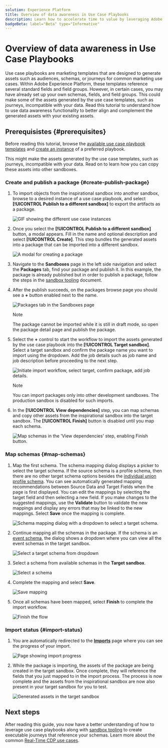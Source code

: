 ```yaml
---
solution: Experience Platform
title: Overview of data awareness in Use Case Playbooks
description: Learn how to accelerate time to value by leveraging Adobe standard fields and field groups
badgeBeta: label="Beta" type="Informative"
---
```


# Overview of data awareness in Use Case Playbooks

Use case playbooks are marketing templates that are designed to generate assets such as audiences, schemas, or journeys for common marketing use cases. Within Adobe Experience Platform, these templates reference several standard fields and field groups. However, in certain cases, you may have already set up your own schemas, fields, and field groups. This could make some of the assets generated by the use case templates, such as journeys, incompatible with your data. Read this tutorial to understand how to use data awareness functionality to better align and complement the generated assets with your existing assets.

## Prerequisistes {#prerequisites}

Before reading this tutorial, browse the [available use case playbook templates](https://experienceleague.adobe.com/docs/experience-platform/use-case-playbooks/playbooks/discover.html?lang=en#search-and-filter) and [create an instance](https://experienceleague.adobe.com/docs/experience-platform/use-case-playbooks/playbooks/create-share-reuse.html?lang=en#create-playbook-instance) of a preferred playbook.

This might make the assets generated by the use case templates, such as journeys, incompatible with your data. Read on to learn how you can copy these assets into other sandboxes.

### Create and publish a package {#create-publish-package}

1. To import objects from the inspirational sandbox into another sandbox, browse to a desired instance of a use case playbook, and select **[!UICONTROL Publish to a different sandbox]** to export the artifacts as a package.

    ![GIF showing the different use case instances](/help/use-case-playbooks/assets/playbooks/data-awareness/browse-to-existing-instances-of-playbook.gif)

2. Once you select the **[!UICONTROL Publish to a different sandbox]** button, a modal appears. Fill in the name and optional description and select **[!UICONTROL Create]**. This step bundles the generated assets into a package that can be imported into a different sandbox.

    ![A modal for creating a package](/help/use-case-playbooks/assets/playbooks/data-awareness/create-package-modal.png)

3. Navigate to the **Sandboxes** page in the left side navigation and select the **Packages** tab, find your package and publish it. In this example, the package is already published but in order to publish a package, follow the steps in the [sandbox tooling](/help/sandboxes/ui/sandbox-tooling.md#add-an-object-to-an-existing-package-and-publish) document. 

4. After the publish succeeds, on the packages browse page you should see a **+** button enabled next to the name. 

    ![Packages tab in the Sandboxes page](/help/use-case-playbooks/assets/playbooks/data-awareness/packages.png)

    >[!NOTE]
    >
    > The package cannot be imported while it is still in draft mode, so open the package detail page and publish the package.

5. Select the **+** control to start the workflow to import the assets generated by the use case playbook into the **[!UICONTROL Target sandbox]**. Select a target sandbox and confirm the package name you want to import using the dropdown. Add the job details such as job name and job description before proceeding to the next step.

    ![Initiate import workflow, select target, confirm package, add job details.](/help/use-case-playbooks/assets/playbooks/data-awareness/import-package-import-settings.png)

    >[!NOTE]
    >
    > You can import packages only into other development sandboxes. The production sandbox is disabled for such imports.

6. In the **[!UICONTROL View dependencies]** step, you can map schemas and copy other assets from the inspirational sandbox into the target sandbox. The **[!UICONTROL Finish]** button is disabled until you map each schema.

    ![Map schemas in the 'View dependencies' step, enabling Finish button.](/help/use-case-playbooks/assets/playbooks/data-awareness/import-package-view-dependencies.png)

### Map schemas {#map-schemas}

1. Map the first schema. The schema mapping dialog displays a picker to select the target schema. If the source schema is a profile schema, then there are no other target schema options besides the [individual union profile schema](/help/xdm/classes/individual-profile.md). You can see automatically generated mapping recommendations between Source Data and Target Fields when the page is first displayed. You can edit the mappings by selecting the target field and then selecting a new field. If you make changes to the suggested mappings, use the **Validate** button to validate the new mappings and display any errors that may be linked to the new mappings. Select **Save** once the mapping is complete.

   ![Schema mapping dialog with a dropdown to select a target schema.](/help/use-case-playbooks/assets/playbooks/data-awareness/map-to-existing-fields.png)

2. Continue mapping all the schemas in the package. If the schema is an [event schema](/help/xdm/classes/experienceevent.md), the dialog shows a dropdown where you can view all the event schemas in the target sandbox.

   ![Select a target schema from dropdown](/help/use-case-playbooks/assets/playbooks/data-awareness/map-to-event-schema.png)

3. Select a schema from available schemas in the **Target sandbox**.

   ![Select a schema](/help/use-case-playbooks/assets/playbooks/data-awareness/map-to-available-schemas.png)

4. Complete the mapping and select **Save**.

   ![Save mapping](/help/use-case-playbooks/assets/playbooks/data-awareness/map-to-existing-modal.png)

5. Once all schemas have been mapped, select **Finish** to complete the import workflow.

   ![Finish the flow](/help/use-case-playbooks/assets/playbooks/data-awareness/complete-flow.png)

### Import status {#import-status}

1. You are automatically redirected to the [**Imports**](/help/sandboxes/ui/sandbox-tooling.md) page where you can see the progress of your import.

    ![Page showing import progress](/help/use-case-playbooks/assets/playbooks/data-awareness/import-progress.png)

2. While the package is importing, the assets of the package are being created in the target sandbox. Once complete, they will reference the fields that you just mapped to in the import process. The process is now complete and the assets from the inspirational sandbox are now also present in your target sandbox for you to test.

    ![Generated assets in the target sandbox](/help/use-case-playbooks/assets/playbooks/data-awareness/packages.png)

## Next steps

After reading this guide, you now have a better understanding of how to leverage use case playbooks along with [sandbox tooling](/help/sandboxes/ui/sandbox-tooling.md#monitor-import-jobs-and-view-import-objects-details) to create executable journeys that reference your schemas. Learn more about the common [Real-Time CDP use cases](/help/rtcdp/use-case-guides/intelligent-re-engagement/intelligent-re-engagement.md).